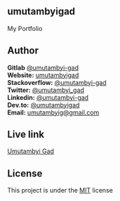 ## umutambyigad
My Portfolio

## Author
**Gitlab** [@umutambyi-gad](https://gitlab.com/umutambyi-gad) <br>
**Website:** [umutambyigad](https://umutambyigad.herokuapp.com) <br>
**Stackoverflow:** [@umutambyi-gad](https://stackoverflow.com/users/13536893/umutambyi-gad) <br>
**Twitter:** [@umutambyi_gad](https://twitter.com/umutambyi_gad) <br>
**Linkedin:**  [@umutambyi-gad](https://www.linkedin.com/in/umutambyi-gad/) <br>
**Dev.to:** [@umutambyigad](https://dev.to/umutambyigad) <br>
**Email:** [umutambyig@gmail.com](mailto:umutambyig@gmail.com) <br>

## Live link

[Umutambyi Gad](https://umutambyigad.herokuapp.com)


## License

This project is under the [MIT](https://github.com/umutambyi-gad/umutambyigad/blob/master/LICENSE) license
